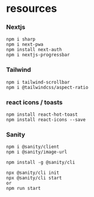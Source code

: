 # resources

### Nextjs
```
npm i sharp
npm i next-pwa
npm install next-auth
npm i nextjs-progressbar
```

### Tailwind
```
npm i tailwind-scrollbar
npm i @tailwindcss/aspect-ratio
```

### react icons / toasts
```
npm install react-hot-toast
npm install react-icons --save
```

### Sanity
```
npm i @sanity/client
npm i @sanity/image-url

npm install -g @sanity/cli

npx @sanity/cli init
npx @sanity/cli start
or 
npm run start

```
